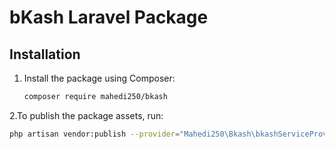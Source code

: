 # bKash Laravel Package

## Installation

1. Install the package using Composer:
   ```bash
   composer require mahedi250/bkash

2.To publish the package assets, run:

```bash
php artisan vendor:publish --provider="Mahedi250\Bkash\bkashServiceProvider"

